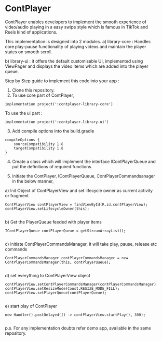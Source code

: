 # ContPlayer
ContPlayer enables developers to implement the smooth experience of video/audio playing in a easy swipe style which is famous in TikTok and Reels kind of applications.

This implementation is designed into 2 modules.
a) library-core : Handles core play-pause functionality of playing videos and maintain the player states on smooth scroll.

b) library-ui : it offers the default customisable UI, implemented using ViewPager and displays the video items which are added into the player queue.

Step by Step guide to implement this code into your app :

1. Clone this repository.
2. To use core part of ContPlayer,
```
implementation project(':contplayer-library-core')

```

To use the ui part :
```
implementation project(':contplayer-library-ui')

```

3. Add compile options into the build.gradle
```
compileOptions {
    sourceCompatibility 1.8
    targetCompatibility 1.8
}

```



4. Create a class which will implement the interface IContPlayerQueue<T> and put the definitions of required functions.

5. Initiate the ContPlayer, IContPlayerQueue, ContPlayerCommandsanager in the below manner, 

a) Init Object of ContPlayerView and set lifecycle owner as current activity or fragment

```
ContPlayerView contPlayerView = findViewById(R.id.contPlayerView);
contPlayerView.setLifecycleOwner(this);
    
```

b) Get the PlayerQueue feeded with player items    

```
IContPlayerQueue contPlayerQueue = getStreamArrayList();
    
```

c) Initiate ContPlayerCommandsManager, it will take play, pause, release etc commands 

```
ContPlayerCommandsManager contPlayerCommandsManager = new ContPlayerCommandsManager(this, contPlayerQueue);
    
```

d) set everything to ContPlayerView object

```
contPlayerView.setContPlayerCommandsManager(contPlayerCommandsManager);
contPlayerView.setResizeMode(Const.RESIZE_MODE_FILL);
contPlayerView.setPlayerQueue(contPlayerQueue);
    
```

e) start play of ContPlayer

```
new Handler().postDelayed(() -> contPlayerView.startPlay(), 300);
    
```
      

p.s. For any implementation doubts refer demo app, available in the same repository.

